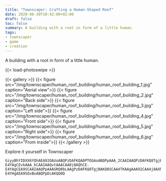 ```yaml
---
title: "Townscaper: Crafting a Human-Shaped Roof"
date: 2020-06-30T10:42:00+02:00
draft: false
toc: false
summary: A building with a root in form of a little human.
tags:
- townscaper
- game
- creation
---
```


A building with a root in form of a little human.

{{< load-photoswipe >}}

{{< gallery >}}
  {{< figure src="/img/townscaper/human_roof_building/human_roof_building_1.jpg" caption="Aerial view">}}
  {{< figure src="/img/townscaper/human_roof_building/human_roof_building_2.jpg" caption="Back side">}}
  {{< figure src="/img/townscaper/human_roof_building/human_roof_building_3.jpg" caption="Left side">}}
  {{< figure src="/img/townscaper/human_roof_building/human_roof_building_4.jpg" caption="Front side">}}
  {{< figure src="/img/townscaper/human_roof_building/human_roof_building_5.jpg" caption="Right side">}}
  {{< figure src="/img/townscaper/human_roof_building/human_roof_building_6.jpg" caption="From inside">}}
{{< /gallery >}}

Explore it yourself in Townscaper

```text
GiyyBhYIDXX6YQhAEA92OAUoABQPzDAFKQA0PTOGAoABQPpAAA_2CAAIAAQPzDAFKQ8TgjBAKQA0LJAAgAAA9kCAAIAAQvtAAA_IPAUoABQ-E4YAgCEvkAAA_kCAAIAAQvtAAACAA0j8AQhCE-E4YAgCEA9SCAAIAAQPpAAAGRQ0bLAAgPzDAFKQ8TgjBAKQ8SCAA4TKAAgAAA92CAA4j8AXhAEA9TgjBAKQ8SCAA4TKAAgAAA92OxBoABQ-E4YHgAEA9SOxBoABQPpDcAKQQ0D
```
